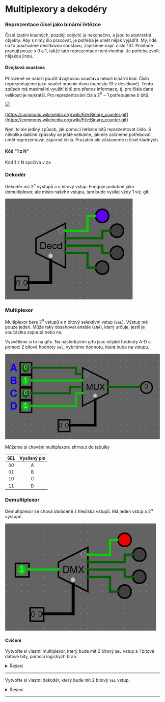 # Multiplexory a dekodéry

### Reprezentace čísel jako binární řetězce

Čísel (zatím kladných, později celých) je nekonečno, a jsou to abstraktní objekty. Aby s nimy šlo pracovat, je potřeba je umět nějak
vyjádřit. My, lidé, na to používáme desitkovou soustavu, zapíšeme např. číslo 137. Počítače pracují pouze s 0 a 1, takže tato reprezentace není vhodná. Je potřeba zvolit nějakou jinou. 

#### Dvojková soustava

Přirozeně se nabízí použít dvojkovou soustavu neboli binární kód. Číslo reprezentujeme jako součet mocnin dvou (namísto 10 v desítkové). Tento
způsob má maximální využití bitů pro přenos informace, tj. pro čísla dané velikosti je nejkratší. Pro reprezentování čísla $2^b-1$ potřebujeme $b$ bitů.

<img src="https://upload.wikimedia.org/wikipedia/commons/7/75/Binary_counter.gif">

[https://commons.wikimedia.org/wiki/File:Binary_counter.gif](https://commons.wikimedia.org/wiki/File:Binary_counter.gif)


Není to ale jediný způsob, jak pomocí řetězce bitů reprezentovat číslo. S několika dalšími způsoby se ještě setkáme, jakmile začneme
potřebovat umět reprezentovat záporné čísla. Prozatím ale zůstaneme
u čísel kladných.

#### Kód "1 z N"

Kód 1 z N spočívá v za

### Dekodér

Dekodér má $2^n$ výstupů a $n$ bitový vstup. Funguje podobně jako demultiplexor, ale místo našeho vstupu, tam bude vysílat vždy $1$ viz. gif.

<img src="https://raw.githubusercontent.com/jaywor1/aps/main/obrazky/decd.gif">


### Multiplexor

Multiplexor bere $2^n$ vstupů a $n$ bitový selektivní vstup (`SEL`). Výstup má pouze jeden. Může taky obsahovat enable (`ENA`), který určuje, jestli je součástka zapnutá nebo ne.

Vysvětlíme si to na gifu. Na následujícím gifu jsou nějaké hodnoty A-D a pomocí 2 bitové hodnoty `sel`, vybíráme hodnotu, která bude na vstupu.

<img src="https://raw.githubusercontent.com/jaywor1/aps/main/obrazky/mux.gif">

Můžeme si chování multiplexoru shrnout do tabulky

| SEL | Vysílaný pin |
|:---:|:------------:|
| 00 | A |
| 01 | B |
| 10 | C |
| 11 | D |

### Demultiplexor

Demultiplexor se chová obráceně z hlediska vstupů. Má jeden vstup a $2^n$ výstupů.

<img src="https://raw.githubusercontent.com/jaywor1/aps/main/obrazky/dmx.gif">


#### Cvičení

Vytvořte si vlastní multiplexor, který bude mít 2 bitový `SEL` vstup a 1 bitové datové bity, pomocí logických bran.

<details>
  <summary>Řešení</summary>
<img src="https://raw.githubusercontent.com/jaywor1/aps/main/obrazky/mux2b.png">
</details>

---

Vytvořte si vlastní dekodér, který bude mít 2 bitový `SEL` vstup.

<details>
  <summary>Řešení</summary>
<img src="https://raw.githubusercontent.com/jaywor1/aps/main/obrazky/decd2b.png">
</details>

---